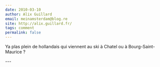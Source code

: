 ```yaml
---
date: 2010-03-10
author: Alix Guillard
email: meinamsterdam@blog.re
site: http://alix.guillard.fr/
tags: comment
permalink: false
---
```


<p>
Ya plas plein de hollandais qui viennent au ski à Chatel ou à Bourg-Saint-Maurice ?
</p>
---